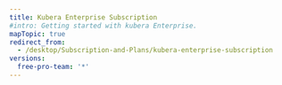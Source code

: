 ```yaml
---
title: Kubera Enterprise Subscription
#intro: Getting started with kubera Enterprise.
mapTopic: true
redirect_from:
  - /desktop/Subscription-and-Plans/kubera-enterprise-subscription
versions:
  free-pro-team: '*'
---
```

